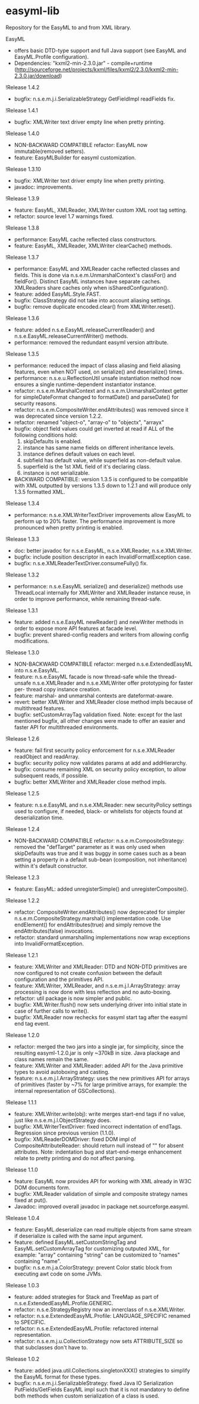 # easyml-lib
Repository for the EasyML to and from XML library.

EasyML
- offers basic DTD-type support and full Java support
  (see EasyML and EasyML.Profile configuration).
- Dependencies:
  "kxml2-min-2.3.0.jar" - compile+runtime
  (http://sourceforge.net/projects/kxml/files/kxml2/2.3.0/kxml2-min-2.3.0.jar/download)


!Release 1.4.2
- bugfix: n.s.e.m.j.i.SerializableStrategy GetFieldImpl readFields fix.


!Release 1.4.1
- bugfix: XMLWriter text driver empty line when pretty printing.


!Release 1.4.0
- NON-BACKWARD COMPATIBLE refactor: EasyML now immutable(removed setters).
- feature: EasyMLBuilder for easyml customization.


!Release 1.3.10
- bugfix: XMLWriter text driver empty line when pretty printing.
- javadoc: improvements.


!Release 1.3.9
- feature: EasyML, XMLReader, XMLWriter custom XML root tag setting.
- refactor: source level 1.7 warnings fixed.


!Release 1.3.8
- performance: EasyML cache reflected class constructors.
- feature: EasyML, XMLReader, XMLWriter clearCache() methods.


!Release 1.3.7
- performance: EasyML and XMLReader cache reflected classes and fields.
    This is done via n.s.e.m.UnmarshalContext's classFor() and fieldFor().
    Distinct EasyML instances have separate caches.
    XMLReaders share caches only when isSharedConfiguration().
- feature: added EasyML.Style.FAST.
- bugfix: ClassStrategy did not take into account aliasing settings.
- bugfix: remove duplicate encoded.clear() from XMLWriter.reset().


!Release 1.3.6
- feature: added n.s.e.EasyML.releaseCurrentReader()
    and n.s.e.EasyML.releaseCurrentWriter() methods.
- performance: removed the redundant easyml version attribute.


!Release 1.3.5
- performance: reduced the impact of class aliasing and field aliasing
    features, even when NOT used, on serialize() and deserialize() times.
- performance: n.s.e.u.ReflectionUtil unsafe instantiation method now
    ensures a single runtime-dependent instantiator instance.
- refactor: n.s.e.m.MarshalContext and n.s.e.m.UnmarshalContext getter
    for simpleDateFormat changed to formatDate() and parseDate() for
    security reasons.
- refactor: n.s.e.m.CompositeWriter.endAttributes() was removed since
    it was deprecated since version 1.2.2.
- refactor: renamed "object-o", "array-o" to "objectx", "arrayx"
- bugfix: object field values could get inverted at read if ALL of the
    following conditions hold:
    1. skipDefaults is enabled.
    2. instance has same name fields on different inheritance levels.
    3. instance defines default values on each level.
    4. subfield has default value, while superfield as non-default value.
    5. superfield is the 1st XML field of it's declaring class.
    6. instance is not serializable.
- BACKWARD COMPATIBLE: version 1.3.5 is configured to be compatible with
    XML outputted by versions 1.3.5 down to 1.2.1 and will produce only
    1.3.5 formatted XML.


!Release 1.3.4
- performance: n.s.e.XMLWriterTextDriver improvements allow EasyML to
    perform up to 20% faster. The performance improvement is more
    pronounced when pretty printing is enabled.


!Release 1.3.3
- doc: better javadoc for n.s.e.EasyML, n.s.e.XMLReader, n.s.e.XMLWriter.
- bugfix: include position descriptor in each InvalidFormatException case.
- bugfix: n.s.e.XMLReaderTextDriver.consumeFully() fix.


!Release 1.3.2
- performance: n.s.e.EasyML serialize() and deserialize() methods use
    ThreadLocal internally for XMLWriter and XMLReader instance reuse,
    in order to improve performance, while remaining thread-safe.


!Release 1.3.1
- feature: added n.s.e.EasyML newReader() and newWriter methods in order
    to expose more API features at facade level.
- bugfix: prevent shared-config readers and writers from allowing config
    modifications.


!Release 1.3.0
- NON-BACKWARD COMPATIBLE refactor:
    merged n.s.e.ExtendedEasyML into n.s.e.EasyML.
- feature: n.s.e.EasyML facade is now thread-safe while the thread-unsafe
    n.s.e.XMLReader and n.s.e.XMLWriter offer prototyping for faster per-
    thread copy instance creation.
- feature: marshal- and unmarshal contexts are dateformat-aware.
- revert: better XMLWriter and XMLReader close method impls because of
  multithread features.
- bugfix: setCustomArrayTag validation fixed.
  Note: except for the last mentioned bugfix, all other changes were made
        to offer an easier and faster API for multithreaded environments.


!Release 1.2.6
- feature: fail first security policy enforcement for n.s.e.XMLReader
    readObject and readArray.
- bugfix: security policy now validates params at add and addHierarchy.
- bugfix: consume remaining XML on security policy exception, to allow
    subsequent reads, if possible.
- bugfix: better XMLWriter and XMLReader close method impls.


!Release 1.2.5
- feature: n.s.e.EasyML and n.s.e.XMLReader: new securityPolicy settings
  used to configure, if needed, black- or whitelists for objects found at
  deserialization time.


!Release 1.2.4
- NON-BACKWARD COMPATIBLE refactor: n.s.e.m.CompositeStrategy: removed the
    "defTarget" parameter as it was only used when skipDefaults was true
    and it was buggy in some cases such as a bean setting a property in a
    default sub-bean (composition, not inheritance) within it's default
    constructor.


!Release 1.2.3
- feature: EasyML: added unregisterSimple() and unregisterComposite().


!Release 1.2.2
- refactor: CompositeWriter.endAttributes() now deprecated for simpler
    n.s.e.m.CompositeStrategy.marshal() implementation code. Use
    endElement() for endAttributes(true) and simply remove the
    endAttributes(false) invocations.
- refactor: standard unmarshalling implementations now wrap exceptions
    into InvalidFormatException.


!Release 1.2.1 
- feature: XMLWriter and XMLReader: DTD and NON-DTD primitives are now
    configured to not create confusion between the default configuration
    and the primitives API.
- feature: XMLWriter, XMLReader, and n.s.e.m.j.l.ArrayStrategy: array
    processing is now done with less reflection and no auto-boxing.
- refactor: util package is now simpler and public.
- bugfix: XMLWriter.flush() now sets underlying driver into initial state
    in case of further calls to write().
- bugfix: XMLReader now rechecks for easyml start tag after the easyml
    end tag event.


!Release 1.2.0
- refactor: merged the two jars into a single jar, for simplicity, since
    the resulting easyml-1.2.0.jar is only ~370kB in size. Java plackage
    and class names remain the same.
- feature: XMLWriter and XMLReader: added API for the Java primitive types
    to avoid autoboxing and casting.
- feature: n.s.e.m.j.l.ArrayStrategy: uses the new primitives API for
    arrays of primitives (faster by ~7% for large primitive arrays, for
    example: the internal representation of GSCollections).


!Release 1.1.1
- feature: XMLWriter.write(obj): write merges start-end tags if no value,
    just like n.s.e.m.j.l.ObjectStrategy does.
- bugfix: XMLWriterTextDriver: fixed incorrect indentation of endTags.
    Regression since previous version (1.1.0).
- bugfix: XMLReaderDOMDriver: fixed DOM impl of CompositeAttributeReader:
    should return null instead of "" for absent attributes. 
  Note: indentation bug and start-end-merge enhancement relate to pretty
        printing and do not affect parsing.


!Release 1.1.0
- feature: EasyML now provides API for working with XML already in W3C DOM
    documents form.
- bugfix: XMLReader validation of simple and composite strategy names
    fixed at put().
- Javadoc: improved overall javadoc in package net.sourceforge.easyml.


!Release 1.0.4
- feature: EasyML.deserialize can read multiple objects from same stream
    if deserialize is called with the same input argument.
- feature: defined EasyML.setCustomStringTag and EasyML.setCustomArrayTag
    for customizing outputed XML, for example: "array" containing "string"
    can be customized to "names" containing "name".
- bugfix: n.s.e.m.j.a.ColorStrategy: prevent Color static block from
    executing awt code on some JVMs.


!Release 1.0.3
- feature: added strategies for Stack and TreeMap as part of
    n.s.e.ExtendedEasyML.Profile.GENERIC.
- refactor: n.s.e.StrategyRegistry now an innerclass of n.s.e.XMLWriter.
- refactor: n.s.e.ExtendedEasyML.Profile: LANGUAGE_SPECIFIC renamed to
    SPECIFIC.
- refactor: n.s.e.ExtendedEasyML.Profile: refactored internal
    representation.
- refactor: n.s.e.m.j.u.CollectionStrategy now sets ATTRIBUTE_SIZE so that
    subclasses don't have to.


!Release 1.0.2
- feature: added java.util.Collections.singletonXXX() strategies to
    simplify the EasyML format for these types.
- bugfix: n.s.e.m.j.i.SerializableStrategy: fixed Java IO Serialization
    PutFields/GetFields EasyML impl such that it is not mandatory to
    define both methods when custom serialization of a class is used.
